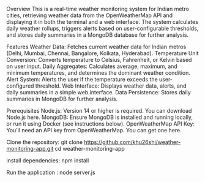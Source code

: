 Overview
This is a real-time weather monitoring system for Indian metro cities, retrieving weather data from the OpenWeatherMap API and displaying it in both the terminal and a web interface. The system calculates daily weather rollups, triggers alerts based on user-configurable thresholds, and stores daily summaries in a MongoDB database for further analysis.

Features
Weather Data: Fetches current weather data for Indian metros (Delhi, Mumbai, Chennai, Bangalore, Kolkata, Hyderabad).
Temperature Unit Conversion: Converts temperature to Celsius, Fahrenheit, or Kelvin based on user input.
Daily Aggregates: Calculates average, maximum, and minimum temperatures, and determines the dominant weather condition.
Alert System: Alerts the user if the temperature exceeds the user-configured threshold.
Web Interface: Displays weather data, alerts, and daily summaries in a simple web interface.
Data Persistence: Stores daily summaries in MongoDB for further analysis.


Prerequisites
Node.js: Version 14 or higher is required. You can download Node.js here.
MongoDB: Ensure MongoDB is installed and running locally, or run it using Docker (see instructions below).
OpenWeatherMap API Key: You’ll need an API key from OpenWeatherMap. You can get one here.

Clone the repository:
git clone https://github.com/khu26shi/weather-monitoring-app.git
cd weather-monitoring-app

install dependencies:
npm install

Run the application :
node server.js